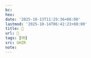 ```yaml
---
bc:
hex:
date: '2025-10-13T11:29:36+08:00'
lastmod: '2025-10-14T06:42:23+08:00'
title: 󰢓
url: 󰢓
tags: [㸬]
src: GHZR
note:
---
```

